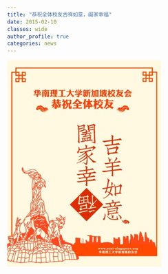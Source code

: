 ```yaml
---
title: "恭祝全体校友吉祥如意，阖家幸福"
date: 2015-02-10
classes: wide
author_profile: true
categories: news
---
```


![](/assets/images/20150210.jpg)
